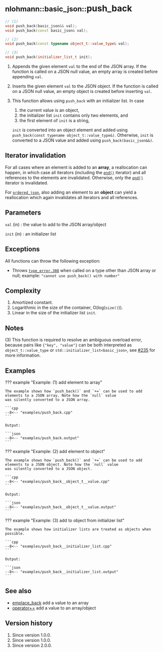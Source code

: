 # <small>nlohmann::basic_json::</small>push_back

```cpp
// (1)
void push_back(basic_json&& val);
void push_back(const basic_json& val);

// (2)
void push_back(const typename object_t::value_type& val);

// (3)
void push_back(initializer_list_t init);
```

1. Appends the given element `val` to the end of the JSON array. If the function is called on a JSON null value, an
   empty array is created before appending `val`.

2. Inserts the given element `val` to the JSON object. If the function is called on a JSON null value, an empty object
   is created before inserting `val`.

3. This function allows using `push_back` with an initializer list. In case

    1. the current value is an object,
    2. the initializer list `init` contains only two elements, and
    3. the first element of `init` is a string,

    `init` is converted into an object element and added using `push_back(const typename object_t::value_type&)`.
    Otherwise, `init` is converted to a JSON value and added using `push_back(basic_json&&)`.

## Iterator invalidation

For all cases where an element is added to an **array**, a reallocation can happen, in which case all iterators (including
the [`end()`](end.md) iterator) and all references to the elements are invalidated. Otherwise, only the
[`end()`](end.md) iterator is invalidated.

For [`ordered_json`](../ordered_json.md), also adding an element to an **object** can yield a reallocation which again
invalidates all iterators and all references.

## Parameters

`val` (in)
:   the value to add to the JSON array/object

`init` (in)
:   an initializer list

## Exceptions

All functions can throw the following exception:
  - Throws [`type_error.308`](../../home/exceptions.md#jsonexceptiontype_error308) when called on a type other than
    JSON array or null; example: `"cannot use push_back() with number"`

## Complexity

1. Amortized constant.
2. Logarithmic in the size of the container, O(log(`size()`)).
3. Linear in the size of the initializer list `init`.

## Notes

(3) This function is required to resolve an ambiguous overload error, because pairs like `{"key", "value"}` can be both
    interpreted as `object_t::value_type` or `std::initializer_list<basic_json>`, see
    [#235](https://github.com/nlohmann/json/issues/235) for more information.

## Examples

??? example "Example: (1) add element to array"

    The example shows how `push_back()` and `+=` can be used to add elements to a JSON array. Note how the `null` value
    was silently converted to a JSON array.
    
    ```cpp
    --8<-- "examples/push_back.cpp"
    ```
    
    Output:
    
    ```json
    --8<-- "examples/push_back.output"
    ```

??? example "Example: (2) add element to object"

    The example shows how `push_back()` and `+=` can be used to add elements to a JSON object. Note how the `null` value
    was silently converted to a JSON object.

    ```cpp
    --8<-- "examples/push_back__object_t__value.cpp"
    ```
    
    Output:
    
    ```json
    --8<-- "examples/push_back__object_t__value.output"
    ```

??? example "Example: (3) add to object from initializer list"

    The example shows how initializer lists are treated as objects when possible.

    ```cpp
    --8<-- "examples/push_back__initializer_list.cpp"
    ```
    
    Output:
    
    ```json
    --8<-- "examples/push_back__initializer_list.output"
    ```

## See also

- [emplace_back](emplace_back.md) add a value to an array
- [operator+=](operator+=.md) add a value to an array/object

## Version history

1. Since version 1.0.0.
2. Since version 1.0.0.
2. Since version 2.0.0.
